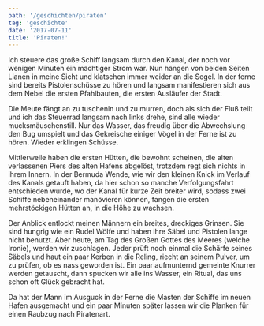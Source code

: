 ```yaml
---
path: '/geschichten/piraten'
tag: 'geschichte'
date: '2017-07-11'
title: 'Piraten!'
---
```


Ich steuere das große Schiff langsam durch den Kanal, der noch vor wenigen Minuten ein mächtiger Strom war. Nun hängen von beiden Seiten Lianen in meine Sicht und klatschen immer weider an die Segel. In der ferne sind bereits Pistolenschüsse zu hören und langsam manifestieren sich aus dem Nebel die ersten Pfahlbauten, die ersten Ausläufer der Stadt.

Die Meute fängt an zu tuschenln und zu murren, doch als sich der Fluß teilt und ich das Steuerrad langsam nach links drehe, sind alle wieder mucksmäuschenstill. Nur das Wasser, das freudig über die Abwechslung den Bug umspielt und das Gekreische einiger Vögel in der Ferne ist zu hören. Wieder erklingen Schüsse.

Mittlerweile haben die ersten Hütten, die bewohnt scheinen, die alten verlassenen Piers des alten Hafens abgelöst, trotzdem regt sich nichts in ihrem Innern. In der Bermuda Wende, wie wir den kleinen Knick im Verlauf des Kanals getauft haben, da hier schon so manche Verfolgungsfahrt entschieden wurde, wo der Kanal für kurze Zeit breiter wird, sodass zwei Schiffe nebeneinander manövieren können, fangen die ersten mehrstöckigen Hütten an, in die Höhe zu wachsen.

Der Anblick entlockt meinen Männern ein breites, dreckiges Grinsen. Sie sind hungrig wie ein Rudel Wölfe und haben ihre Säbel und Pistolen lange nicht benutzt. Aber heute, am Tag des Großen Gottes des Meeres (welche Ironie), werden wir zuschlagen. Jeder prüft noch einmal die Schärfe seines Säbels und haut ein paar Kerben in die Reling, riecht an seinem Pulver, um zu prüfen, ob es nass geworden ist. Ein paar aufmunternd gemeinte Knurrer werden getauscht, dann spucken wir alle ins Wasser, ein Ritual, das uns schon oft Glück gebracht hat.

Da hat der Mann im Ausguck in der Ferne die Masten der Schiffe im neuen Hafen ausgemacht und ein paar Minuten später lassen wir die Planken für einen Raubzug nach Piratenart.
